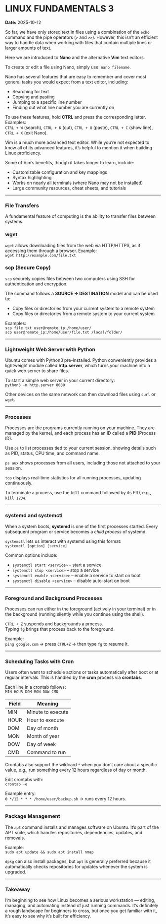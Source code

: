 # LINUX FUNDAMENTALS 3 
**Date:** 2025-10-12 

So far, we have only stored text in files using a combination of the `echo` command and the pipe operators (`>` and `>>`). However, this isn’t an efficient way to handle data when working with files that contain multiple lines or larger amounts of text.

Here we are introduced to **Nano** and the alternative **Vim** text editors.  

To create or edit a file using Nano, simply use: `nano filename`.

Nano has several features that are easy to remember and cover most general tasks you would expect from a text editor, including:  
- Searching for text  
- Copying and pasting  
- Jumping to a specific line number  
- Finding out what line number you are currently on  

To use these features, hold **CTRL** and press the corresponding letter.  
Examples:  
`CTRL + W` (search), `CTRL + K` (cut), `CTRL + U` (paste), `CTRL + C` (show line), `CTRL + X` (exit Nano).  

Vim is a much more advanced text editor. While you’re not expected to know all of its advanced features, it’s helpful to mention it when building Linux proficiency.  

Some of Vim’s benefits, though it takes longer to learn, include:  
- Customizable configuration and key mappings  
- Syntax highlighting  
- Works on nearly all terminals (where Nano may not be installed)  
- Large community resources, cheat sheets, and tutorials  

---

### File Transfers  

A fundamental feature of computing is the ability to transfer files between systems.  

### wget  
`wget` allows downloading files from the web via HTTP/HTTPS, as if accessing them through a browser. Example:  
`wget http://example.com/file.txt`  

### scp (Secure Copy)  
`scp` securely copies files between two computers using SSH for authentication and encryption.  

The command follows a **SOURCE → DESTINATION** model and can be used to:  
- Copy files or directories from your current system to a remote system  
- Copy files or directories from a remote system to your current system  

Examples:  
`scp file.txt user@remote_ip:/home/user/`  
`scp user@remote_ip:/home/user/file.txt /local/folder/`  

---

### Lightweight Web Server with Python  

Ubuntu comes with Python3 pre-installed. Python conveniently provides a lightweight module called **http.server**, which turns your machine into a quick web server to share files.  

To start a simple web server in your current directory:  
`python3 -m http.server 8080`  

Other devices on the same network can then download files using `curl` or `wget`.  

---

### Processes  

Processes are the programs currently running on your machine. They are managed by the kernel, and each process has an ID called a **PID** (Process ID).  

Use `ps` to list processes tied to your current session, showing details such as PID, status, CPU time, and command name.  

`ps aux` shows processes from all users, including those not attached to your session.  

`top` displays real-time statistics for all running processes, updating continuously.  

To terminate a process, use the `kill` command followed by its PID, e.g., `kill 1234`.  

---

### systemd and systemctl  

When a system boots, **systemd** is one of the first processes started. Every subsequent program or service becomes a *child process* of systemd.  

`systemctl` lets us interact with systemd using this format:  
`systemctl [option] [service]`  

Common options include:  
- `systemctl start <service>` – start a service  
- `systemctl stop <service>` – stop a service  
- `systemctl enable <service>` – enable a service to start on boot  
- `systemctl disable <service>` – disable auto-start on boot  

---

### Foreground and Background Processes  

Processes can run either in the foreground (actively in your terminal) or in the background (running silently while you continue using the shell).  

`CTRL + Z` suspends and backgrounds a process.  
Typing `fg` brings that process back to the foreground.  

Example:  
`ping google.com` → press `CTRL+Z` → then type `fg` to resume it.  

---

### Scheduling Tasks with Cron  

Users often want to schedule actions or tasks automatically after boot or at regular intervals. This is handled by the **cron** process via **crontabs**.  

Each line in a crontab follows:  
`MIN HOUR DOM MON DOW CMD`  

| Field | Meaning |
|-------|----------|
| MIN | Minute to execute |
| HOUR | Hour to execute |
| DOM | Day of month |
| MON | Month of year |
| DOW | Day of week |
| CMD | Command to run |

Crontabs also support the wildcard `*` when you don’t care about a specific value, e.g., run something every 12 hours regardless of day or month.  

Edit crontabs with:  
`crontab -e`  

Example entry:  
`0 */12 * * * /home/user/backup.sh` → runs every 12 hours.  

---

### Package Management  

The `apt` command installs and manages software on Ubuntu. It’s part of the APT suite, which handles repositories, dependencies, updates, and removals.  

Example:  
`sudo apt update && sudo apt install nmap`  

`dpkg` can also install packages, but `apt` is generally preferred because it automatically checks repositories for updates whenever the system is upgraded.  

---

### Takeaway  

I’m beginning to see how Linux becomes a serious workstation — editing, managing, and automating instead of just running commands. It’s definitely a rough landscape for beginners to cross, but once you get familiar with it, it’s easy to see why it’s built for efficiency.